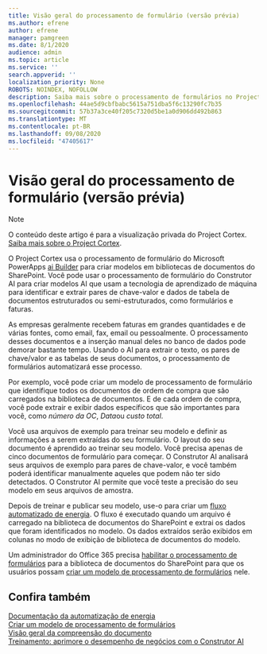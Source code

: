 ```yaml
---
title: Visão geral do processamento de formulário (versão prévia)
ms.author: efrene
author: efrene
manager: pamgreen
ms.date: 8/1/2020
audience: admin
ms.topic: article
ms.service: ''
search.appverid: ''
localization_priority: None
ROBOTS: NOINDEX, NOFOLLOW
description: Saiba mais sobre o processamento de formulários no Project Cortex.
ms.openlocfilehash: 44ae5d9cbfbabc5615a751dba5f6c13290fc7b35
ms.sourcegitcommit: 57b37a3ce40f205c7320d5be1a0d906dd492b863
ms.translationtype: MT
ms.contentlocale: pt-BR
ms.lasthandoff: 09/08/2020
ms.locfileid: "47405617"
---
```

# <a name="form-processing-overview-preview"></a>Visão geral do processamento de formulário (versão prévia)
> [!Note]
> O conteúdo deste artigo é para a visualização privada do Project Cortex. [Saiba mais sobre o Project Cortex](https://aka.ms/projectcortex).

O Project Cortex usa o processamento de formulário do Microsoft PowerApps [ai Builder](https://docs.microsoft.com/ai-builder/overview) para criar modelos em bibliotecas de documentos do SharePoint.
Você pode usar o processamento de formulário do Construtor AI para criar modelos AI que usam a tecnologia de aprendizado de máquina para identificar e extrair pares de chave-valor e dados de tabela de documentos estruturados ou semi-estruturados, como formulários e faturas.

As empresas geralmente recebem faturas em grandes quantidades e de várias fontes, como email, fax, email ou pessoalmente. O processamento desses documentos e a inserção manual deles no banco de dados pode demorar bastante tempo. Usando o AI para extrair o texto, os pares de chave/valor e as tabelas de seus documentos, o processamento de formulários automatizará esse processo. 

Por exemplo, você pode criar um modelo de processamento de formulário que identifique todos os documentos de ordem de compra que são carregados na biblioteca de documentos. E de cada ordem de compra, você pode extrair e exibir dados específicos que são importantes para você, como *número da OC*, *Data*ou *custo total*.

Você usa arquivos de exemplo para treinar seu modelo e definir as informações a serem extraídas do seu formulário. O layout do seu documento é aprendido ao treinar seu modelo. Você precisa apenas de cinco documentos de formulário para começar. O Construtor AI analisará seus arquivos de exemplo para pares de chave-valor, e você também poderá identificar manualmente aqueles que podem não ter sido detectados.  O Construtor AI permite que você teste a precisão do seu modelo em seus arquivos de amostra.

Depois de treinar e publicar seu modelo, use-o para criar um [fluxo automatizado de energia](https://docs.microsoft.com/power-automate/getting-started). O fluxo é executado quando um arquivo é carregado na biblioteca de documentos do SharePoint e extrai os dados que foram identificados no modelo. Os dados extraídos serão exibidos em colunas no modo de exibição de biblioteca de documentos do modelo.

Um administrador do Office 365 precisa [habilitar o processamento de formulários](https://docs.microsoft.com/microsoft-365/contentunderstanding/set-up-content-understanding?view=o365-worldwide#to-set-up-content-understanding) para a biblioteca de documentos do SharePoint para que os usuários possam [criar um modelo de processamento de formulários](create-a-form-processing-model.md) nele.



## <a name="see-also"></a>Confira também
  
[Documentação da automatização de energia](https://docs.microsoft.com/power-automate/)</br>
[Criar um modelo de processamento de formulários](create-a-form-processing-model.md)</br>
[Visão geral da compreensão do documento](document-understanding-overview.md)</br>
[Treinamento: aprimore o desempenho de negócios com o Construtor AI](https://docs.microsoft.com/learn/paths/improve-business-performance-ai-builder/?source=learn)</br>




